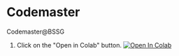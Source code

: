 # Codemaster
Codemaster@BSSG
1. Click on the "Open in Colab" button.
<a href="https://colab.research.google.com/github/mohitjoshi155/Codemaster/blob/master/All_in_One_1_9_1.ipynb" target="_parent\"><img src="https://colab.research.google.com/assets/colab-badge.svg" alt="Open In Colab"/></a>
